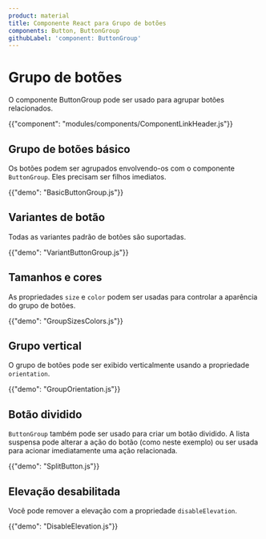 ```yaml
---
product: material
title: Componente React para Grupo de botões
components: Button, ButtonGroup
githubLabel: 'component: ButtonGroup'
---
```


# Grupo de botões

<p class="description">O componente ButtonGroup pode ser usado para agrupar botões relacionados.</p>

{{"component": "modules/components/ComponentLinkHeader.js"}}

## Grupo de botões básico

Os botões podem ser agrupados envolvendo-os com o componente `ButtonGroup`. Eles precisam ser filhos imediatos.

{{"demo": "BasicButtonGroup.js"}}

## Variantes de botão

Todas as variantes padrão de botões são suportadas.

{{"demo": "VariantButtonGroup.js"}}

## Tamanhos e cores

As propriedades `size` e `color` podem ser usadas para controlar a aparência do grupo de botões.

{{"demo": "GroupSizesColors.js"}}

## Grupo vertical

O grupo de botões pode ser exibido verticalmente usando a propriedade `orientation`.

{{"demo": "GroupOrientation.js"}}

## Botão dividido

`ButtonGroup` também pode ser usado para criar um botão dividido. A lista suspensa pode alterar a ação do botão (como neste exemplo) ou ser usada para acionar imediatamente uma ação relacionada.

{{"demo": "SplitButton.js"}}

## Elevação desabilitada

Você pode remover a elevação com a propriedade `disableElevation`.

{{"demo": "DisableElevation.js"}}

